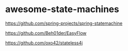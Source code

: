 # awesome-state-machines

https://github.com/spring-projects/spring-statemachine

https://github.com/Beh01der/EasyFlow

https://github.com/oxo42/stateless4j
